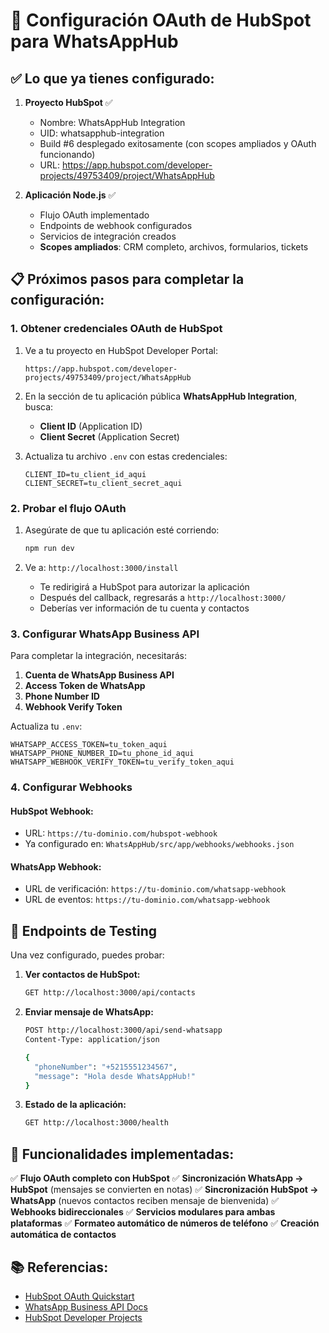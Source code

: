 # 🔧 Configuración OAuth de HubSpot para WhatsAppHub

## ✅ **Lo que ya tienes configurado:**

1. **Proyecto HubSpot** ✅
   - Nombre: WhatsAppHub Integration
   - UID: whatsapphub-integration  
   - Build #6 desplegado exitosamente (con scopes ampliados y OAuth funcionando)
   - URL: https://app.hubspot.com/developer-projects/49753409/project/WhatsAppHub

2. **Aplicación Node.js** ✅
   - Flujo OAuth implementado
   - Endpoints de webhook configurados
   - Servicios de integración creados
   - **Scopes ampliados**: CRM completo, archivos, formularios, tickets

## 📋 **Próximos pasos para completar la configuración:**

### 1. **Obtener credenciales OAuth de HubSpot**

1. Ve a tu proyecto en HubSpot Developer Portal:
   ```
   https://app.hubspot.com/developer-projects/49753409/project/WhatsAppHub
   ```

2. En la sección de tu aplicación pública **WhatsAppHub Integration**, busca:
   - **Client ID** (Application ID)  
   - **Client Secret** (Application Secret)

3. Actualiza tu archivo `.env` con estas credenciales:
   ```env
   CLIENT_ID=tu_client_id_aqui
   CLIENT_SECRET=tu_client_secret_aqui
   ```

### 2. **Probar el flujo OAuth**

1. Asegúrate de que tu aplicación esté corriendo:
   ```bash
   npm run dev
   ```

2. Ve a: `http://localhost:3000/install`
   - Te redirigirá a HubSpot para autorizar la aplicación
   - Después del callback, regresarás a `http://localhost:3000/`
   - Deberías ver información de tu cuenta y contactos

### 3. **Configurar WhatsApp Business API**

Para completar la integración, necesitarás:

1. **Cuenta de WhatsApp Business API**
2. **Access Token de WhatsApp**
3. **Phone Number ID**
4. **Webhook Verify Token**

Actualiza tu `.env`:
```env
WHATSAPP_ACCESS_TOKEN=tu_token_aqui
WHATSAPP_PHONE_NUMBER_ID=tu_phone_id_aqui
WHATSAPP_WEBHOOK_VERIFY_TOKEN=tu_verify_token_aqui
```

### 4. **Configurar Webhooks**

#### HubSpot Webhook:
- URL: `https://tu-dominio.com/hubspot-webhook`
- Ya configurado en: `WhatsAppHub/src/app/webhooks/webhooks.json`

#### WhatsApp Webhook:
- URL de verificación: `https://tu-dominio.com/whatsapp-webhook`
- URL de eventos: `https://tu-dominio.com/whatsapp-webhook`

## 🧪 **Endpoints de Testing**

Una vez configurado, puedes probar:

1. **Ver contactos de HubSpot:**
   ```bash
   GET http://localhost:3000/api/contacts
   ```

2. **Enviar mensaje de WhatsApp:**
   ```bash
   POST http://localhost:3000/api/send-whatsapp
   Content-Type: application/json
   
   {
     "phoneNumber": "+5215551234567",
     "message": "Hola desde WhatsAppHub!"
   }
   ```

3. **Estado de la aplicación:**
   ```bash
   GET http://localhost:3000/health
   ```

## 🔗 **Funcionalidades implementadas:**

✅ **Flujo OAuth completo con HubSpot**
✅ **Sincronización WhatsApp → HubSpot** (mensajes se convierten en notas)
✅ **Sincronización HubSpot → WhatsApp** (nuevos contactos reciben mensaje de bienvenida)
✅ **Webhooks bidireccionales**
✅ **Servicios modulares para ambas plataformas**
✅ **Formateo automático de números de teléfono**
✅ **Creación automática de contactos**

## 📚 **Referencias:**

- [HubSpot OAuth Quickstart](https://github.com/HubSpot/oauth-quickstart-nodejs)
- [WhatsApp Business API Docs](https://developers.facebook.com/docs/whatsapp/)
- [HubSpot Developer Projects](https://developers.hubspot.com/docs/platform/developer-projects)